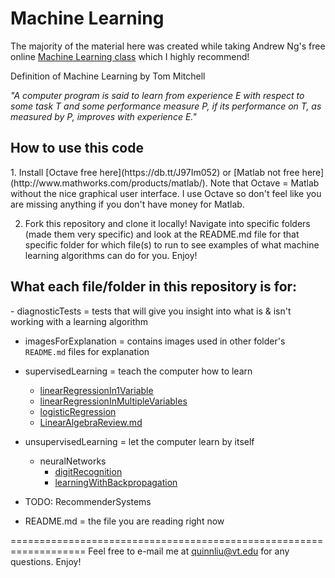 Machine Learning
================

The majority of the material here was created while taking Andrew Ng's free online 
[Machine Learning class](https://www.coursera.org/course/ml) which I highly recommend!

Definition of Machine Learning by Tom Mitchell

*"A computer program is said to learn from experience E with respect to some task 
T and some performance measure P, if its performance on T, as measured by P, improves with experience E."*

<h2>How to use this code</h2>
  1. Install [Octave free here](https://db.tt/J97Im052) or [Matlab not free here](http://www.mathworks.com/products/matlab/). Note that Octave = Matlab without the nice graphical user interface. I use Octave so don't feel like you are missing anything if you don't have money for Matlab.

  2. Fork this repository and clone it locally! Navigate into specific folders (made them very specific) and look at the README.md file for that specific folder for which file(s) to run to see examples of what machine learning algorithms can do for you. Enjoy!

<h2>What each file/folder in this repository is for:</h2>
  - diagnosticTests = tests that will give you insight into what is & isn't working with a learning algorithm

  - imagesForExplanation = contains images used in other folder's ```README.md``` files for explanation

  - supervisedLearning = teach the computer how to learn
    + [linearRegressionIn1Variable](./supervisedLearning/linearRegressionIn1Variable)
    + [linearRegressionInMultipleVariables](./supervisedLearning/linearRegressionInMultipleVariables)
    + [logisticRegression](./supervisedLearning/logisticRegression)
    + [LinearAlgebraReview.md](./supervisedLearning/LinearAlgebraReview.md)

  - unsupervisedLearning = let the computer learn by itself
    + neuralNetworks
      - [digitRecognition](./unsupervisedLearning/neuralNetworks/digitRecognition)
      - [learningWithBackpropagation](./unsupervisedLearning/neuralNetworks/learningWithBackpropagation)

  - TODO: RecommenderSystems
  - README.md = the file you are reading right now

===================================================================
Feel free to e-mail me at quinnliu@vt.edu for any questions. Enjoy!